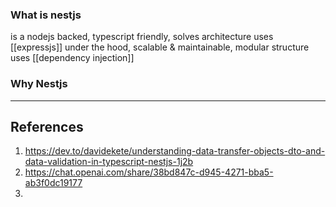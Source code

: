   ### What is nestjs

is a nodejs backed, typescript friendly, solves architecture uses [[expressjs]] under the hood, scalable & maintainable, modular structure uses [[dependency injection]]

### Why Nestjs

___
## References
1. https://dev.to/davidekete/understanding-data-transfer-objects-dto-and-data-validation-in-typescript-nestjs-1j2b
2. https://chat.openai.com/share/38bd847c-d945-4271-bba5-ab3f0dc19177
3. 